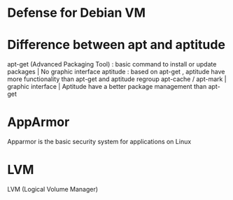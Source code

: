 # Defense for Debian VM
 # Difference between apt and aptitude
apt-get (Advanced Packaging Tool) : basic command to install or update packages | No graphic interface 
aptitude : based on apt-get , aptitude have more functionality than apt-get and aptitude regroup apt-cache / apt-mark | graphic interface | Aptitude have a better package management than apt-get
# AppArmor 
Apparmor is the basic security system for applications on Linux
# LVM
LVM (Logical Volume Manager) 
